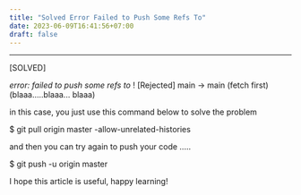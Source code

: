 ```yaml
---
title: "Solved Error Failed to Push Some Refs To"
date: 2023-06-09T16:41:56+07:00
draft: false
---
```


--------------

[SOLVED]

*error: failed to push some refs to*
! [Rejected] main -> main (fetch first) (blaaa…..blaaa... blaaa)

in this case, you just use this command below to solve the problem

$ git pull origin master -allow-unrelated-histories

and then you can try again to push your code .....

$ git push -u origin master

I hope this article is useful, happy learning!